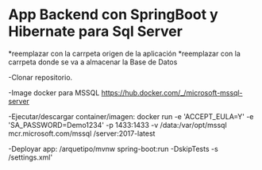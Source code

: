 # App Backend con SpringBoot y Hibernate para Sql Server

*reemplazar <app-root> con la carrpeta origen de la aplicación
*reemplazar <data-root> con la carrpeta donde se va a almacenar la Base de Datos
  
-Clonar repositorio.

-Image docker para MSSQL
https://hub.docker.com/_/microsoft-mssql-server

-Ejecutar/descargar container/imagen:
docker run -e 'ACCEPT_EULA=Y' -e 'SA_PASSWORD=Demo1234' -p 1433:1433 -v <data-source>/data:/var/opt/mssql  mcr.microsoft.com/mssql
/server:2017-latest

-Deployar app:
<app-root>/arquetipo/mvnw spring-boot:run -DskipTests -s <data-source>/settings.xml'
  


